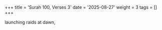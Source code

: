 +++
title = 'Surah 100, Verses 3'
date = '2025-08-27'
weight = 3
tags = []
+++

launching raids at dawn,
